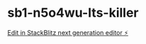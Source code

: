 # sb1-n5o4wu-Its-killer

[Edit in StackBlitz next generation editor ⚡️](https://stackblitz.com/~/github.com/itskiller30/sb1-n5o4wu-Its-killer)